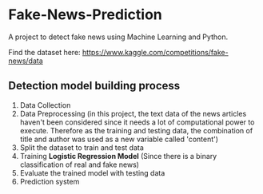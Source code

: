# Fake-News-Prediction

A project to detect fake news using Machine Learning and Python. 

Find the dataset here: https://www.kaggle.com/competitions/fake-news/data

## Detection model building process
1. Data Collection
2. Data Preprocessing (in this project, the text data of the news articles haven't been considered since it needs a lot of computational power to execute. Therefore as the training and testing data, the combination of title and author was used as a new variable called 'content')
3. Split the dataset to train and test data
4. Training **Logistic Regression Model** (Since there is a binary classification of real and fake news)
5. Evaluate the trained model with testing data
6. Prediction system

